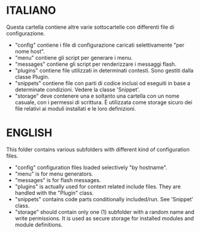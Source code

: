 # ITALIANO

Questa cartella contiene altre varie sottocartelle con differenti file di configurazione.
* "config" contiene i file di configurazione caricati selettivamente "per nome host".
* "menu" contiene gli script per generare i menu.
* "messages" contiene gli script per renderizzare i messaggi flash.
* "plugins" contiene file utilizzati in determinati contesti. Sono gestiti dalla classe Plugin.
* "snippets" contiene file con parti di codice inclusi od eseguiti in base a determinate condizioni. Vedere la classe 'Snippet'.
* "storage" deve contenere una e soltanto una cartella con un nome casuale, con i permessi di scrittura.
È utilizzata come storage sicuro dei file relativi ai moduli installati e le loro definizioni.

# ENGLISH

This folder contains various subfolders with different kind of configuration files.
* "config" configuration files loaded selectively "by hostname".
* "menu" is for menu generators.
* "messages" is for flash messages.
* "plugins" is actually used for context related include files. They are handled with
the "Plugin" class.
* "snippets" contains code parts conditionally included/run. See 'Snippet' class.
* "storage" should contain only one (1) subfolder with a random name and write permissions.
It is used as secure storage for installed modules and module definitions.